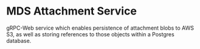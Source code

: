 # MDS Attachment Service

gRPC-Web service which enables persistence of attachment blobs to AWS S3, as well as storing references to those objects within a Postgres database.
